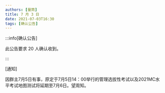 ```yaml
---
authors: [量筒]
title: 7 月 3 日
date: 2021-07-03T16:30
tags: [确认公告]
---
```


:::info[确认公告]

此公告要求 20 人确认收到。

:::

[通知]

因群主7月5日有事，原定于7月5日14：00举行的管理选拔性考试以及2021MC水平考试地图测试将延期至7月6日。望周知。
